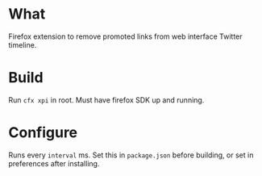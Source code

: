 # What
Firefox extension to remove promoted links from web interface Twitter timeline.

# Build
Run `cfx xpi` in root. Must have firefox SDK up and running.

# Configure
Runs every `interval` ms. Set this in `package.json` before building, or set in preferences after installing.
